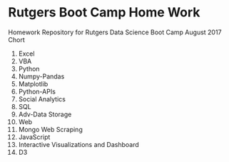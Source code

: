 # Rutgers Boot Camp Home Work #
Homework Repository for Rutgers Data Science Boot Camp August 2017 Chort

1. Excel
2. VBA
3. Python
4. Numpy-Pandas
5. Matplotlib
6. Python-APIs
7. Social Analytics
8. SQL
9. Adv-Data Storage
10. Web
11. Mongo Web Scraping
12. JavaScript
13. Interactive Visualizations and Dashboard
14. D3